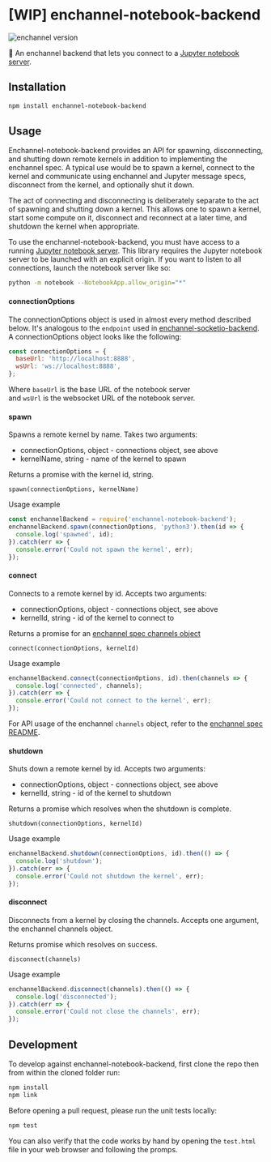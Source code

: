 # [WIP] enchannel-notebook-backend
![enchannel version](https://img.shields.io/badge/enchannel-1.1-ff69b4.svg)

:notebook: An enchannel backend that lets you connect to a [Jupyter notebook server](https://github.com/jupyter/notebook).

## Installation

```bash
npm install enchannel-notebook-backend
```

## Usage

Enchannel-notebook-backend provides an API for spawning, disconnecting, and
shutting down remote kernels in addition to implementing the enchannel spec.  A
typical use would be to spawn a kernel, connect to the kernel and communicate
using enchannel and Jupyter message specs, disconnect from the kernel, and
optionally shut it down.

The act of connecting and disconnecting is deliberately separate to the act of
spawning and shutting down a kernel.  This allows one to spawn a kernel, start
some compute on it, disconnect and reconnect at a later time, and shutdown the
kernel when appropriate.

To use the enchannel-notebook-backend, you must have access to a running [Jupyter notebook server](https://github.com/jupyter/notebook).  This library requires the Jupyter notebook server to be launched with an explicit origin.  If you want to listen to all connections, launch the notebook server like so:

```bash
python -m notebook --NotebookApp.allow_origin="*"
```

#### connectionOptions

The connectionOptions object is used in almost every method described below.
It's analogous to the `endpoint` used in
[enchannel-socketio-backend](https://github.com/nteract/enchannel-socketio-backend).
A connectionOptions object looks like the following:

```js
const connectionOptions = {
  baseUrl: 'http://localhost:8888',
  wsUrl: 'ws://localhost:8888',
};
```

Where `baseUrl` is the base URL of the notebook server  
and `wsUrl` is the websocket URL of the notebook server.

#### spawn
Spawns a remote kernel by name.  Takes two arguments:

 - connectionOptions, object - connections object, see above  
 - kernelName, string - name of the kernel to spawn  

Returns a promise with the kernel id, string.

```
spawn(connectionOptions, kernelName)
```

Usage example

```js
const enchannelBackend = require('enchannel-notebook-backend');
enchannelBackend.spawn(connectionOptions, 'python3').then(id => {
  console.log('spawned', id);
}).catch(err => {
  console.error('Could not spawn the kernel', err);
});
```

#### connect
Connects to a remote kernel by id.  Accepts two arguments:

 - connectionOptions, object - connections object, see above  
 - kernelId, string - id of the kernel to connect to  

Returns a promise for an [enchannel spec channels
object](https://github.com/nteract/enchannel)

```
connect(connectionOptions, kernelId)
```

Usage example

```js
enchannelBackend.connect(connectionOptions, id).then(channels => {
  console.log('connected', channels);
}).catch(err => {
  console.error('Could not connect to the kernel', err);
});
```

For API usage of the enchannel `channels` object, refer to the [enchannel spec README](https://github.com/nteract/enchannel).

#### shutdown
Shuts down a remote kernel by id.  Accepts two arguments:

 - connectionOptions, object - connections object, see above  
 - kernelId, string - id of the kernel to shutdown  

Returns a promise which resolves when the shutdown is complete.

```
shutdown(connectionOptions, kernelId)
```

Usage example

```js
enchannelBackend.shutdown(connectionOptions, id).then(() => {
  console.log('shutdown');
}).catch(err => {
  console.error('Could not shutdown the kernel', err);
});
```

#### disconnect

Disconnects from a kernel by closing the channels.  Accepts one argument, the enchannel channels object.

Returns promise which resolves on success.

```
disconnect(channels)
```

Usage example

```js
enchannelBackend.disconnect(channels).then(() => {
  console.log('disconnected');
}).catch(err => {
  console.error('Could not close the channels', err);
});
```

## Development
To develop against enchannel-notebook-backend, first clone the repo then from within the
cloned folder run:

```bash
npm install
npm link
```

Before opening a pull request, please run the unit tests locally:

```bash
npm test
```

You can also verify that the code works by hand by opening the `test.html` file
in your web browser and following the promps.
